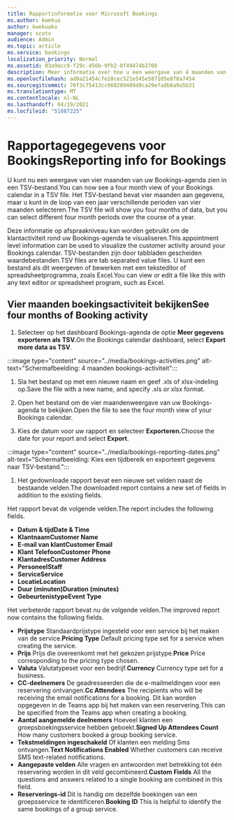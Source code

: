 ```yaml
---
title: Rapportinformatie voor Microsoft Bookings
ms.author: kwekua
author: kwekuako
manager: scotv
audience: Admin
ms.topic: article
ms.service: bookings
localization_priority: Normal
ms.assetid: 03a9acc9-f29c-456b-9fb2-0f49474b2708
description: Meer informatie over hoe u een weergave van 4 maanden van uw Bookings-activiteit kunt zien
ms.openlocfilehash: ad0a21454cfe28cec521e545e587105e8f8a7454
ms.sourcegitcommit: 76f3c75413cc960289489d0ca29efadb8a9a5b31
ms.translationtype: MT
ms.contentlocale: nl-NL
ms.lasthandoff: 04/19/2021
ms.locfileid: "51887225"
---
```

# <a name="reporting-info-for-bookings"></a><span data-ttu-id="ec73f-103">Rapportagegegevens voor Bookings</span><span class="sxs-lookup"><span data-stu-id="ec73f-103">Reporting info for Bookings</span></span>

<span data-ttu-id="ec73f-104">U kunt nu een weergave van vier maanden van uw Bookings-agenda zien in een TSV-bestand.</span><span class="sxs-lookup"><span data-stu-id="ec73f-104">You can now see a four month view of your Bookings calendar in a TSV file.</span></span> <span data-ttu-id="ec73f-105">Het TSV-bestand bevat vier maanden aan gegevens, maar u kunt in de loop van een jaar verschillende perioden van vier maanden selecteren.</span><span class="sxs-lookup"><span data-stu-id="ec73f-105">The TSV file will show you four months of data, but you can select different four month periods over the course of a year.</span></span>

<span data-ttu-id="ec73f-106">Deze informatie op afspraakniveau kan worden gebruikt om de klantactiviteit rond uw Bookings-agenda te visualiseren.</span><span class="sxs-lookup"><span data-stu-id="ec73f-106">This appointment level information can be used to visualize the customer activity around your Bookings calendar.</span></span> <span data-ttu-id="ec73f-107">TSV-bestanden zijn door tabbladen gescheiden waardebestanden.</span><span class="sxs-lookup"><span data-stu-id="ec73f-107">TSV files are tab separated value files.</span></span> <span data-ttu-id="ec73f-108">U kunt een bestand als dit weergeven of bewerken met een teksteditor of spreadsheetprogramma, zoals Excel.</span><span class="sxs-lookup"><span data-stu-id="ec73f-108">You can view or edit a file like this with any text editor or spreadsheet program, such as Excel.</span></span>

## <a name="see-four-months-of-booking-activity"></a><span data-ttu-id="ec73f-109">Vier maanden boekingsactiviteit bekijken</span><span class="sxs-lookup"><span data-stu-id="ec73f-109">See four months of Booking activity</span></span>

1. <span data-ttu-id="ec73f-110">Selecteer op het dashboard Bookings-agenda de optie **Meer gegevens exporteren als TSV.**</span><span class="sxs-lookup"><span data-stu-id="ec73f-110">On the Bookings calendar dashboard, select **Export more data as TSV**.</span></span>

:::image type="content" source="../media/bookings-activities.png" alt-text="Schermafbeelding: 4 maanden bookings-activiteit":::

1. <span data-ttu-id="ec73f-112">Sla het bestand op met een nieuwe naam en geef .xls of xlsx-indeling op.</span><span class="sxs-lookup"><span data-stu-id="ec73f-112">Save the file with a new name, and specify .xls or xlsx format.</span></span>

1. <span data-ttu-id="ec73f-113">Open het bestand om de vier maandenweergave van uw Bookings-agenda te bekijken.</span><span class="sxs-lookup"><span data-stu-id="ec73f-113">Open the file to see the four month view of your Bookings calendar.</span></span>

1. <span data-ttu-id="ec73f-114">Kies de datum voor uw rapport en selecteer **Exporteren.**</span><span class="sxs-lookup"><span data-stu-id="ec73f-114">Choose the date for your report and select **Export**.</span></span>

:::image type="content" source="../media/bookings-reporting-dates.png" alt-text="Schermafbeelding: Kies een tijdbereik en exporteert gegevens naar TSV-bestand.":::

1. <span data-ttu-id="ec73f-116">Het gedownloade rapport bevat een nieuwe set velden naast de bestaande velden.</span><span class="sxs-lookup"><span data-stu-id="ec73f-116">The downloaded report contains a new set of fields in addition to the existing fields.</span></span>

<span data-ttu-id="ec73f-117">Het rapport bevat de volgende velden.</span><span class="sxs-lookup"><span data-stu-id="ec73f-117">The report includes the following fields.</span></span>

 - <span data-ttu-id="ec73f-118">**Datum & tijd**</span><span class="sxs-lookup"><span data-stu-id="ec73f-118">**Date & Time**</span></span>
- <span data-ttu-id="ec73f-119">**Klantnaam**</span><span class="sxs-lookup"><span data-stu-id="ec73f-119">**Customer Name**</span></span>
- <span data-ttu-id="ec73f-120">**E-mail van klant**</span><span class="sxs-lookup"><span data-stu-id="ec73f-120">**Customer Email**</span></span>
- <span data-ttu-id="ec73f-121">**Klant Telefoon**</span><span class="sxs-lookup"><span data-stu-id="ec73f-121">**Customer Phone**</span></span>
- <span data-ttu-id="ec73f-122">**Klantadres**</span><span class="sxs-lookup"><span data-stu-id="ec73f-122">**Customer Address**</span></span>
- <span data-ttu-id="ec73f-123">**Personeel**</span><span class="sxs-lookup"><span data-stu-id="ec73f-123">**Staff**</span></span>
- <span data-ttu-id="ec73f-124">**Service**</span><span class="sxs-lookup"><span data-stu-id="ec73f-124">**Service**</span></span>
- <span data-ttu-id="ec73f-125">**Locatie**</span><span class="sxs-lookup"><span data-stu-id="ec73f-125">**Location**</span></span>
- <span data-ttu-id="ec73f-126">**Duur (minuten)**</span><span class="sxs-lookup"><span data-stu-id="ec73f-126">**Duration (minutes)**</span></span>
- <span data-ttu-id="ec73f-127">**Gebeurtenistype**</span><span class="sxs-lookup"><span data-stu-id="ec73f-127">**Event Type**</span></span>

<span data-ttu-id="ec73f-128">Het verbeterde rapport bevat nu de volgende velden.</span><span class="sxs-lookup"><span data-stu-id="ec73f-128">The improved report now contains the following fields.</span></span>

- <span data-ttu-id="ec73f-129">**Prijstype**   Standaardprijstype ingesteld voor een service bij het maken van de service.</span><span class="sxs-lookup"><span data-stu-id="ec73f-129">**Pricing Type**   Default pricing type set for a service when creating the service.</span></span>
- <span data-ttu-id="ec73f-130">**Prijs**   Prijs die overeenkomt met het gekozen prijstype.</span><span class="sxs-lookup"><span data-stu-id="ec73f-130">**Price**   Price corresponding to the pricing type chosen.</span></span>
- <span data-ttu-id="ec73f-131">**Valuta**   Valutatypeset voor een bedrijf.</span><span class="sxs-lookup"><span data-stu-id="ec73f-131">**Currency**   Currency type set for a business.</span></span>
- <span data-ttu-id="ec73f-132">**CC-deelnemers**   De geadresseerden die de e-mailmeldingen voor een reservering ontvangen.</span><span class="sxs-lookup"><span data-stu-id="ec73f-132">**Cc Attendees**   The recipients who will be receiving the email notifications for a booking.</span></span> <span data-ttu-id="ec73f-133">Dit kan worden opgegeven in de Teams app bij het maken van een reservering.</span><span class="sxs-lookup"><span data-stu-id="ec73f-133">This can be specified from the Teams app when creating a booking.</span></span>
- <span data-ttu-id="ec73f-134">**Aantal aangemelde deelnemers**   Hoeveel klanten een groepsboekingsservice hebben geboekt.</span><span class="sxs-lookup"><span data-stu-id="ec73f-134">**Signed Up Attendees Count**   How many customers booked a group booking service.</span></span>
- <span data-ttu-id="ec73f-135">**Tekstmeldingen ingeschakeld**   Of klanten een melding Sms ontvangen.</span><span class="sxs-lookup"><span data-stu-id="ec73f-135">**Text Notifications Enabled**   Whether customers can receive SMS text-related notifications.</span></span>
- <span data-ttu-id="ec73f-136">**Aangepaste velden**   Alle vragen en antwoorden met betrekking tot één reservering worden in dit veld gecombineerd.</span><span class="sxs-lookup"><span data-stu-id="ec73f-136">**Custom Fields**   All the questions and answers related to a single booking are combined in this field.</span></span>
- <span data-ttu-id="ec73f-137">**Reserverings-id**   Dit is handig om dezelfde boekingen van een groepsservice te identificeren.</span><span class="sxs-lookup"><span data-stu-id="ec73f-137">**Booking ID**   This is helpful to identify the same bookings of a group service.</span></span>
